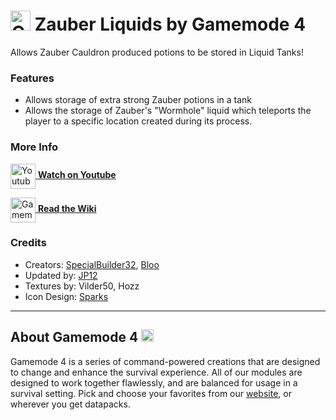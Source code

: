 # <img src="https://raw.githubusercontent.com/Gamemode4Dev/GM4_Datapacks/master/base/images/gm4_logo.png" alt="GM4 Logo" width="32" /> Zauber Liquids by Gamemode 4<!--$pmc:delete-->

Allows Zauber Cauldron produced potions to be stored in Liquid Tanks!<!--$pmc:headerSize-->

### Features
- Allows storage of extra strong Zauber potions in a tank
- Allows the storage of Zauber's "Wormhole" liquid which teleports the player to a specific location created during its process. 

### More Info
[<img src="https://raw.githubusercontent.com/Gamemode4Dev/GM4_Datapacks/master/base/images/youtube_logo.png" alt="Youtube Logo" width="40" align="center"/> **Watch on Youtube**](https://www.youtube.com/watch?v=qa9lcbii1BE)

[<img src="https://raw.githubusercontent.com/Gamemode4Dev/GM4_Datapacks/master/base/images/gm4_wiki_logo.png" alt="Gamemode 4 Wiki Logo" width="40" align="center"/> **Read the Wiki**](https://wiki.gm4.co/wiki/Liquid_Tanks/Zauber_Liquids)

### Credits
- Creators: [SpecialBuilder32](https://twitter.com/SpecialBuilder), [Bloo](https://twitter.com/Bloo_dev)
- Updated by: [JP12](https://github.com/jpeterik12)
- Textures by: Vilder50, Hozz
- Icon Design: [Sparks](https://twitter.com/SelcouthSparks)

---
## About Gamemode 4 <img src="https://raw.githubusercontent.com/Gamemode4Dev/GM4_Datapacks/master/base/images/gm4_logo.png" alt="Gamemode 4 Logo" width="20"/>
Gamemode 4 is a series of command-powered creations that are designed to change and enhance the survival experience. All of our modules are designed to work together flawlessly, and are balanced for usage in a survival setting. Pick and choose your favorites from our [website](https://gm4.co), or wherever you get datapacks.